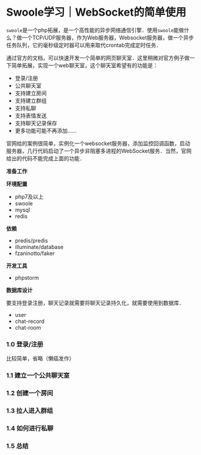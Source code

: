 # Swoole学习｜WebSocket的简单使用

`swoole`是一个php拓展，是一个高性能的异步网络通信引擎．使用`swoole`能做什么？做一个TCP/UDP服务器，作为Web服务器，Websocket服务器，做一个异步任务队列，它的毫秒级定时器可以用来取代crontab完成定时任务．

通过官方的文档，可以快速开发一个简单的网页聊天室．这里稍微对官方例子做一下简单拓展，实现一个web聊天室，这个聊天室希望有的功能是：

- 登录/注册
- 公共聊天室
- 支持建立房间
- 支持建立群组
- 支持私聊
- 支持表情发送
- 支持聊天记录保存
- 更多功能可能不再添加......


官网给的案例很简单，实例化一个websocket服务器，添加监控回调函数，启动服务器，几行代码启动了一个异步非阻塞多进程的WebSocket服务．当然，官网给出的代码不能完成上面的功能．

**准备工作**

**环境配置**

- php7及以上
- swoole
- mysql
- redis

**依赖**

- predis/predis
- illuminate/database
- fzaninotto/faker

**开发工具**

- phpstorm


**数据库设计**

要支持登录注册，聊天记录就需要将聊天记录持久化，就需要使用到数据库．

- user
- chat-record
- chat-room

### 1.0 登录/注册

比较简单，省略（懒癌发作）

### 1.1 建立一个公共聊天室

### 1.2 创建一个房间

### 1.3 拉人进入群组

### 1.4 如何进行私聊

### 1.5 总结
